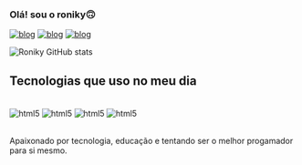 


### Olá! sou o roniky🙃

[![blog](https://img.shields.io/badge/WhatsApp-25D366?style=for-the-badge&logo=whatsapp&logoColor=white)](http://whatsapp.com/85998243570)
[![blog](https://img.shields.io/badge/Instagram-E4405F?style=for-the-badge&logo=instagram&logoColor=white)](http://instagram.com/liu_seila)
[![blog](https://img.shields.io/badge/Discord-7289DA?style=for-the-badge&logo=discord&logoColor=white)](http://discord.com/luffynho#6634)


![Roniky GitHub stats](https://github-readme-stats.vercel.app/api?username=roniky&show_icons=true&theme=tokyonight)

## Tecnologias que uso no meu dia

<div styles='display: inline_block'><br/>
<img align='center' alt="html5" src="https://img.shields.io/badge/HTML5-E34F26?style=for-the-badge&logo=html5&logoColor=white"/>
<img align='center' alt="html5" src="https://img.shields.io/badge/JavaScript-F7DF1E?style=for-the-badge&logo=javascript&logoColor=black"/>
<img align='center' alt="html5" src="https://img.shields.io/badge/CSS3-1572B6?style=for-the-badge&logo=css3&logoColor=white"/>
<img align='center' alt="html5" src="https://img.shields.io/badge/Node.js-43853D?style=for-the-badge&logo=node.js&logoColor=white"/>
</div><br>

Apaixonado por tecnologia, educação e tentando ser o melhor progamador para si mesmo.
